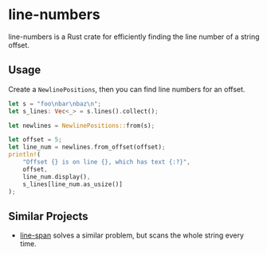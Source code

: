 # line-numbers

line-numbers is a Rust crate for efficiently finding the line number
of a string offset.

## Usage

Create a `NewlinePositions`, then you can find line numbers for an
offset.

```rust
let s = "foo\nbar\nbaz\n";
let s_lines: Vec<_> = s.lines().collect();

let newlines = NewlinePositions::from(s);

let offset = 5;
let line_num = newlines.from_offset(offset);
println!(
    "Offset {} is on line {}, which has text {:?}",
    offset,
    line_num.display(),
    s_lines[line_num.as_usize()]
);
```

## Similar Projects

* [line-span](https://crates.io/crates/line-span) solves a similar
  problem, but scans the whole string every time.

